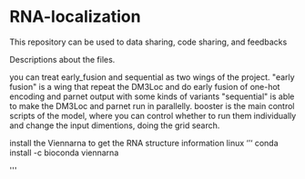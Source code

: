 # RNA-localization
This repository can be used to data sharing, code sharing, and feedbacks

Descriptions about the files.

you can treat early_fusion and sequential as two wings of the project.
"early fusion" is a wing that repeat the DM3Loc and do early fusion of one-hot encoding and parnet output with some kinds of variants
"sequential" is able to make the DM3Loc and parnet run in parallelly.
booster is the main control scripts of the model, where you can control whether to run them individually and change the input dimentions, doing the grid search.


install the Viennarna to get the RNA structure information
linux
‘’‘
conda install -c bioconda viennarna

'''

